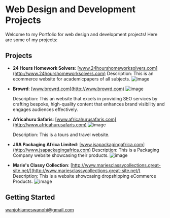 # Web Design and Development Projects

Welcome to my Portfolio for web design and development projects! Here are some of my projects:

## Projects

- **24 Hours Homework Solvers**: [www.24hourshomeworksolvers.com](http://www.24hourshomeworksolvers.com)
  Description: This is an ecommerce website for academicpapers of all subjects.
 ![image](https://github.com/Zanzz254/WEB-DESIGN-AND-DEVELOPMENT/assets/174908885/ff045f43-716f-4778-bee0-ea91a7f5784f)


- **Browrd**: [www.browrd.com](http://www.browrd.com)
![image](https://github.com/Zanzz254/WEB-DESIGN-AND-DEVELOPMENT/assets/174908885/ade28199-1ee8-4844-8ade-a20e14d503b5)

  Description: This an website that excels in providing SEO services by crafting bespoke, high-quality content that enhances brand visibility and engages audiences effectively.
- **Africahuru Safaris**: [www.africahurusafaris.com](http://www.africahurusafaris.com)
 ![image](https://github.com/user-attachments/assets/64a3d08a-4ce3-4100-b883-d2f41ff9eb08)



  
   Description: This is a tours and travel website.

- **JSA Packaging Africa Limited**: [www.jsapackagingafrica.com](http://www.jsapackagingafrica.com)
  Description: This is a Packaging Company website showcasing their products.
![image](https://github.com/user-attachments/assets/e24fa8d4-36e0-4c00-9b2a-e88c787bab65)



- **Marie's Classy Collection**: [http://www.mariesclassycollections.great-site.net/](http://www.mariesclassycollections.great-site.net/)
  Description: This is a website showcasing dropshipping eCommerce Products.
![image](https://github.com/user-attachments/assets/8624b246-0114-45f7-bca8-43b034b11472)





## Getting Started
wanjohiameswanohi@gmail.com
